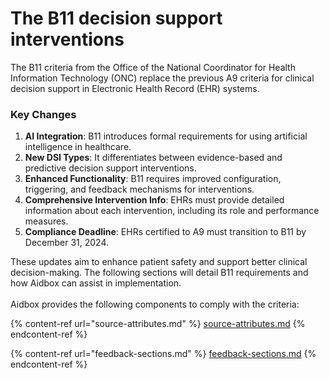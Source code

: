 # The B11 decision support interventions

The B11 criteria from the Office of the National Coordinator for Health Information Technology (ONC) replace the previous A9 criteria for clinical decision support in Electronic Health Record (EHR) systems.

### Key Changes

1. **AI Integration**: B11 introduces formal requirements for using artificial intelligence in healthcare.
2. **New DSI Types**: It differentiates between evidence-based and predictive decision support interventions.
3. **Enhanced Functionality**: B11 requires improved configuration, triggering, and feedback mechanisms for interventions.
4. **Comprehensive Intervention Info**: EHRs must provide detailed information about each intervention, including its role and performance measures.
5. **Compliance Deadline**: EHRs certified to A9 must transition to B11 by December 31, 2024.

These updates aim to enhance patient safety and support better clinical decision-making. The following sections will detail B11 requirements and how Aidbox can assist in implementation.\
\
Aidbox provides the following components to comply with the criteria:

{% content-ref url="source-attributes.md" %}
[source-attributes.md](source-attributes.md)
{% endcontent-ref %}

{% content-ref url="feedback-sections.md" %}
[feedback-sections.md](feedback-sections.md)
{% endcontent-ref %}

